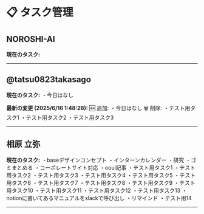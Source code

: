 # 📋 タスク管理

## NOROSHI-AI

**現在のタスク:**

---

## @tatsu0823takasago

**現在のタスク:**
・今日はなし

**最新の変更 (2025/6/16 1:48:28):**
🆕 追加:
・今日はなし
🗑️ 削除:
・テスト用タスク1
・テスト用タスク2
・テスト用タスク3

---

## 相原 立弥

**現在のタスク:**
・baseデザインコンセプト
・インターンカレンダー
・研究
・ゴミまとめる
・コーポレートサイト対応
・ooui記事
・テスト用タスク1
・テスト用タスク2
・テスト用タスク3
・テスト用タスク4
・テスト用タスク5
・テスト用タスク6
・テスト用タスク7
・テスト用タスク8
・テスト用タスク9
・テスト用タスク10
・テスト用タスク11
・テスト用タスク12
・テスト用タスク13
・notionに書いてあるマニュアルをslackで呼び出し
・リマインド
・テスト用14

---

